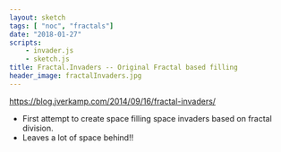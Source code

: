 ```yaml
---
layout: sketch
tags: [ "noc", "fractals"]
date: "2018-01-27"
scripts: 
    - invader.js
    - sketch.js
title: Fractal.Invaders -- Original Fractal based filling
header_image: fractalInvaders.jpg
---
```


<https://blog.jverkamp.com/2014/09/16/fractal-invaders/>

* First attempt to create space filling space invaders based on fractal division.
* Leaves a lot of space behind!!